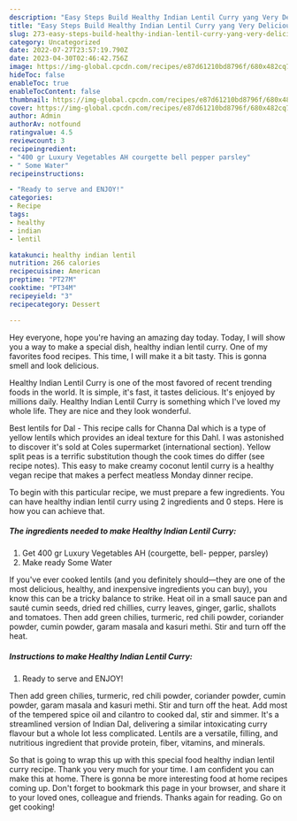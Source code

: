 ```yaml
---
description: "Easy Steps Build Healthy Indian Lentil Curry yang Very Delicious}"
title: "Easy Steps Build Healthy Indian Lentil Curry yang Very Delicious}"
slug: 273-easy-steps-build-healthy-indian-lentil-curry-yang-very-delicious
category: Uncategorized
date: 2022-07-27T23:57:19.790Z
date: 2023-04-30T02:46:42.756Z
image: https://img-global.cpcdn.com/recipes/e87d61210bd8796f/680x482cq70/healthy-indian-lentil-curry-recipe-main-photo.jpg
hideToc: false
enableToc: true
enableTocContent: false
thumbnail: https://img-global.cpcdn.com/recipes/e87d61210bd8796f/680x482cq70/healthy-indian-lentil-curry-recipe-main-photo.jpg
cover: https://img-global.cpcdn.com/recipes/e87d61210bd8796f/680x482cq70/healthy-indian-lentil-curry-recipe-main-photo.jpg
author: Admin
authorAv: notfound
ratingvalue: 4.5
reviewcount: 3
recipeingredient:
- "400 gr Luxury Vegetables AH courgette bell pepper parsley"
- " Some Water"
recipeinstructions:

- "Ready to serve and ENJOY!"
categories:
- Recipe
tags:
- healthy
- indian
- lentil

katakunci: healthy indian lentil 
nutrition: 266 calories
recipecuisine: American
preptime: "PT27M"
cooktime: "PT34M"
recipeyield: "3"
recipecategory: Dessert

---
```



Hey everyone, hope you're having an amazing day today. Today, I will show you a way to make a special dish, healthy indian lentil curry. One of my favorites food recipes. This time, I will make it a bit tasty. This is gonna smell and look delicious.

Healthy Indian Lentil Curry is one of the most favored of recent trending foods in the world. It is simple, it's fast, it tastes delicious. It's enjoyed by millions daily. Healthy Indian Lentil Curry is something which I've loved my whole life. They are nice and they look wonderful.

Best lentils for Dal - This recipe calls for Channa Dal which is a type of yellow lentils which provides an ideal texture for this Dahl. I was astonished to discover it&#39;s sold at Coles supermarket (international section). Yellow split peas is a terrific substitution though the cook times do differ (see recipe notes). This easy to make creamy coconut lentil curry is a healthy vegan recipe that makes a perfect meatless Monday dinner recipe.


To begin with this particular recipe, we must prepare a few ingredients. You can have healthy indian lentil curry using 2 ingredients and 0 steps. Here is how you can achieve that.

<!--inarticleads1-->

##### The ingredients needed to make Healthy Indian Lentil Curry:

1. Get 400 gr Luxury Vegetables AH (courgette, bell- pepper, parsley)
1. Make ready  Some Water


If you&#39;ve ever cooked lentils (and you definitely should—they are one of the most delicious, healthy, and inexpensive ingredients you can buy), you know this can be a tricky balance to strike. Heat oil in a small sauce pan and sauté cumin seeds, dried red chillies, curry leaves, ginger, garlic, shallots and tomatoes. Then add green chilies, turmeric, red chili powder, coriander powder, cumin powder, garam masala and kasuri methi. Stir and turn off the heat. 

<!--inarticleads2-->

##### Instructions to make Healthy Indian Lentil Curry:


1. Ready to serve and ENJOY!

Then add green chilies, turmeric, red chili powder, coriander powder, cumin powder, garam masala and kasuri methi. Stir and turn off the heat. Add most of the tempered spice oil and cilantro to cooked dal, stir and simmer. It&#39;s a streamlined version of Indian Dal, delivering a similar intoxicating curry flavour but a whole lot less complicated. Lentils are a versatile, filling, and nutritious ingredient that provide protein, fiber, vitamins, and minerals. 

So that is going to wrap this up with this special food healthy indian lentil curry recipe. Thank you very much for your time. I am confident you can make this at home. There is gonna be more interesting food at home recipes coming up. Don't forget to bookmark this page in your browser, and share it to your loved ones, colleague and friends. Thanks again for reading. Go on get cooking!
